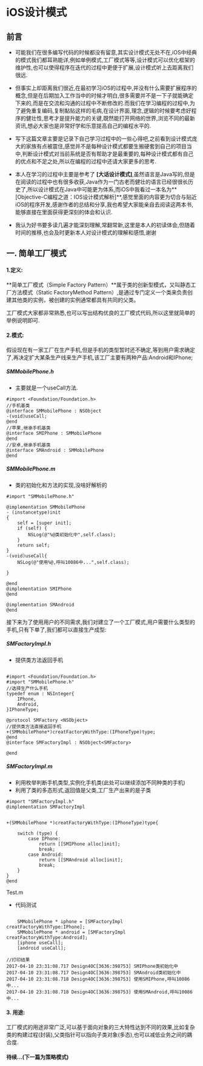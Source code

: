 
# iOS设计模式


## 前言

* 可能我们在很多编写代码的时候都没有留意,其实设计模式无处不在,iOS中经典的模式我们都耳熟能详,例如单例模式,工厂模式等等,设计模式可以优化框架的维护性,也可以使得程序在迭代的过程中更便于扩展,设计模式听上去距离我们很远.
* 但事实上却距离我们很近,在最初学习iOS的过程中,并没有什么需要扩展程序的概念,但是在后期加入工作当中的时候才明白,很多需要并不是一下子就能确定下来的,而是在交流和沟通的过程中不断修改的.而我们在学习编程的过程中,为了避免重复编码,复制黏贴这样的毛病,在设计界面,理念,逻辑的时候要考虑好程序的健壮性,思考才是提升能力的关键,既然能打开网络的世界,浏览不同的最新资讯,想必大家也是非常好学和乐意提高自己的编程水平的.

* 写下这篇文章主要是记录下自己学习过程中的一些心得吧,之前看到设计模式庞大的家族有点被震住,感觉并不是每种设计模式都要生搬硬套到自己的项目当中,判断设计模式对当前系统是否有帮助才是最重要的,每种设计模式都有自己的优点和不足之处,所以在编程的过程中还请大家更多的思考.

* 本人在学习的过程中主要是参考了 **[大话设计模式]**,虽然语言是Java写的,但是在阅读的过程中也有很多收获,Java作为一门古老而健壮的语言已经很很长历史了,所以设计模式在Java中可能更为体系,而iOS中我看过一本名为**[Objective-C编程之道：IOS设计模式解析]**,感觉里面的内容更为切合与贴近iOS的程序开发,感谢作者的总结和分享,我也希望大家能亲自去阅读这两本书,能够直接在里面获得更深刻的体会和认识.

* 我认为好书要多读几遍才能深刻理解,常翻常新,这里是本人的初读体会,但随着时间的推移,也会及时更新本人对设计模式的理解和感悟,谢谢

## 一. 简单工厂模式
#### 1.定义:
**简单工厂模式（Simple Factory Pattern）**属于类的创新型模式，又叫静态工厂方法模式（Static FactoryMethod Pattern）,是通过专门定义一个类来负责创建其他类的实例，被创建的实例通常都具有共同的父类。

工厂模式大家都非常熟悉,也可以写出结构优良的工厂模式代码,所以这里就简单的举例说明即可.

#### 2.模式:
假设现在有一家工厂在生产手机,但是手机的类型暂时还不确定,等到用户需求确定了,再决定扩大某条生产线来生产手机,该工厂主要有两种产品:Android和IPhone;
##### SMMobilePhone.h
* 主要就是一个useCall方法.


```
#import <Foundation/Foundation.h>
//手机基类
@interface SMMobilePhone : NSObject
-(void)useCall;
@end
//苹果,继承手机基类
@interface SMIPhone : SMMobilePhone
@end
//安卓,继承手机基类
@interface SMAndroid : SMMobilePhone
@end

```

##### SMMobilePhone.m
* 类的初始化和方法的实现,没啥好解析的

```
#import "SMMobilePhone.h"

@implementation SMMobilePhone
- (instancetype)init
{
    self = [super init];
    if (self) {
        NSLog(@"%@类初始化中",self.class);
    }
    return self;
}
-(void)useCall{
    NSLog(@"使用%@,呼叫10086中...",self.class);
    
}

@end
@implementation SMIPhone
@end

@implementation SMAndroid
@end

```

接下来为了使用用户的不同需求,我们对建立了一个工厂模式,用户需要什么类型的手机,只有下单了,我们都可以直接生产成型:
##### SMFactoryImpl.h

* 提供类方法返回手机

```

#import <Foundation/Foundation.h>
#import "SMMobilePhone.h"
//选择生产什么手机
typedef enum : NSInteger{
    IPhone,
    Android,
}IPhoneType;

@protocol SMFactory <NSObject>
//提供类方法直接返回手机
+(SMMobilePhone*)creatFactoryWithType:(IPhoneType)type;
@end
@interface SMFactoryImpl : NSObject<SMFactory>

@end

```

##### SMFactoryImpl.m

* 利用枚举判断手机类型,实例化手机类(此处可以继续添加不同种类的手机)
* 利用了类的多态形式,返回值是父类,工厂生产出来的是子类

```
#import "SMFactoryImpl.h"
@implementation SMFactoryImpl


+(SMMobilePhone *)creatFactoryWithType:(IPhoneType)type{
    
    switch (type) {
        case IPhone:
            return [[SMIPhone alloc]init];
            break;
        case Android:
            return [[SMAndroid alloc]init];
            break;
    }
}
@end

```

Test.m

* 代码测试

```
    
    SMMobilePhone * iphone = [SMFactoryImpl creatFactoryWithType:IPhone];
    SMMobilePhone * android = [SMFactoryImpl creatFactoryWithType:Android];
    [iphone useCall];
    [android useCall];

//打印结果
2017-04-10 23:31:08.717 Design4OC[3636:398753] SMIPhone类初始化中
2017-04-10 23:31:08.717 Design4OC[3636:398753] SMAndroid类初始化中
2017-04-10 23:31:08.718 Design4OC[3636:398753] 使用SMIPhone,呼叫10086中...
2017-04-10 23:31:08.718 Design4OC[3636:398753] 使用SMAndroid,呼叫10086中...

```

#### 3. 用途:
工厂模式的用途非常广泛,可以基于面向对象的三大特性达到不同的效果,比如复杂类的构建过程(封装),父类指针可以指向子类对象(多态),也可以减低业务之间的耦合度.


#### 待续...(下一篇为策略模式)

